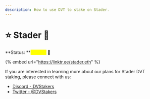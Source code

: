 ```yaml
---
description: How to use DVT to stake on Stader.
---
```


# ⭐ Stader 🧪

**Status: **<mark style="color:yellow;">**Testing**</mark> 🧪

{% embed url="https://linktr.ee/stader.eth" %}

If you are interested in learning more about our plans for Stader DVT staking, please connect with us:

* [Discord - DVStakers](https://discord.gg/VbVwqgSdFD)
* [Twitter - @DVStakers](https://twitter.com/DVStakers)
